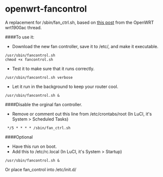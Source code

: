 # openwrt-fancontrol

A replacement for /sbin/fan_ctrl.sh, based on [this post](https://forum.openwrt.org/viewtopic.php?pid=280811#p280811) from the OpenWRT wrt1900ac thread.

####To use it:

* Download the new fan controller, save it to  /etc/, and make it executable.
```
/usr/sbin/fancontrol.sh
chmod +x fancontrol.sh
```

* Test it to make sure that it runs correctly.
```
/usr/sbin/fancontrol.sh verbose
```

* Let it run in the background to keep your router cool.
```
/usr/sbin/fancontrol.sh &
```

####Disable the orginal fan controller.
*	Remove or comment out this line from /etc/crontabs/root (In LuCI, it's System > Scheduled Tasks)
```
 */5 * * * * /sbin/fan_ctrl.sh
```

####Optional
* Have this run on boot.
* Add this to /etc/rc.local (In LuCI, it's System > Startup)
```
/usr/sbin/fancontrol.sh &
```

Or place fan_control into /etc/init.d/ 


